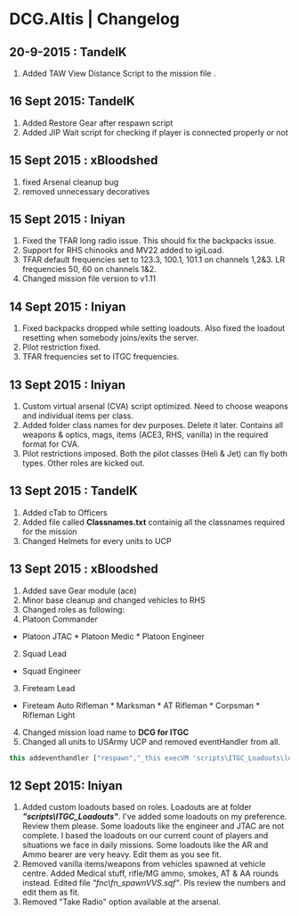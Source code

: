 # DCG.Altis | Changelog
20-9-2015 : TandelK
---

1. Added TAW View Distance Script to the mission file .


16 Sept 2015: TandelK
---

1. Added Restore Gear after respawn script
2. Added JIP Wait script for checking if player is connected properly or not

15 Sept 2015 : xBloodshed
---
1. fixed Arsenal cleanup bug
2. removed unnecessary decoratives

15 Sept 2015 : Iniyan
---
1. Fixed the TFAR long radio issue. This should fix the backpacks issue.
2. Support for RHS chinooks and MV22 added to igiLoad.
3. TFAR default frequencies set to 123.3, 100.1, 101.1 on channels 1,2&3. LR frequencies 50, 60 on channels 1&2.
4. Changed mission file version to v1.11

14 Sept 2015 : Iniyan
---
1. Fixed backpacks dropped while setting loadouts. Also fixed the loadout resetting when somebody joins/exits the server.
2. Pilot restriction fixed.
3. TFAR frequencies set to ITGC frequencies.

13 Sept 2015 : Iniyan
---
1. Custom virtual arsenal (CVA) script optimized. Need to choose weapons and individual items per class.
2. Added folder class names for dev purposes. Delete it later. Contains all weapons & optics, mags, items (ACE3, RHS, vanilla) in the required format for CVA.
3. Pilot restrictions imposed. Both the pilot classes (Heli & Jet) can fly both types. Other roles are kicked out.

13 Sept 2015 : TandelK
---
1. Added cTab to Officers 
2. Added file called **Classnames.txt** containig all the classnames required for the mission
3. Changed Helmets for every units to UCP 

13 Sept 2015 : xBloodshed
---
1. Added save Gear module (ace)
2. Minor base cleanup and changed vehicles to RHS
3. Changed roles as following:
 1. Platoon Commander
   * Platoon JTAC
    * Platoon Medic
    * Platoon Engineer
 2. Squad Lead
   * Squad Engineer
 3. Fireteam Lead
   * Fireteam Auto Rifleman
    * Marksman
    * AT Rifleman
    * Corpsman
    * Rifleman Light
4. Changed mission load name to **DCG for ITGC**
5. Changed all units to USArmy UCP and removed eventHandler from all. 
```javascript
this addeventhandler ["respawn","_this execVM 'scripts\ITGC_Loadouts\lo_xxx.sqf'"];
```

12 Sept 2015: Iniyan
---
1.	Added custom loadouts based on roles. Loadouts are at folder **_"scripts\ITGC_Loadouts"_**. I've added some loadouts on my preference. Review them please.
	Some loadouts like the engineer and JTAC are not complete. I based the loadouts on our current count of players and situations we face in daily missions.
	Some loadouts like the AR and Ammo bearer are very heavy. Edit them as you see fit.
2.	Removed vanilla items/weapons from vehicles spawned at vehicle centre. Added Medical stuff, rifle/MG ammo, smokes, AT & AA rounds instead.
	Edited file _"fnc\fn_spawnVVS.sqf"_. Pls review the numbers and edit them as fit.
3.	Removed "Take Radio" option available at the arsenal.
